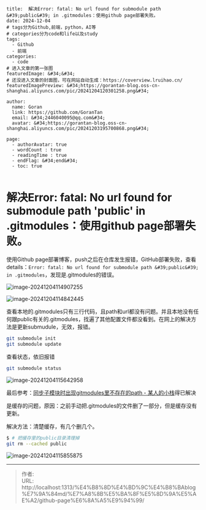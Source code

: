 # 



 

```

title:  解决Error: fatal: No url found for submodule path &#39;public&#39; in .gitmodules：使用github page部署失败。
date: 2024-12-04
# tags分为Github,前端，python，AI等
# categories分为code和life以及study
tags:
  - Github
  - 前端
categories:
  - code
# 进入文章的第一张图
featuredImage: &#34;&#34;
# 还没进入文章的封面图，可在网站自动生成：https://coverview.lruihao.cn/
featuredImagePreview: &#34;https://gorantan-blog.oss-cn-shanghai.aliyuncs.com/pic/20241204120301258.png&#34;

author:
  name: Goran
  link: https://github.com/GoranTan
  email: &#34;2446040095@qq.com&#34;
  avatar: &#34;https://gorantan-blog.oss-cn-shanghai.aliyuncs.com/pic/20241203195700868.png&#34;

page:
  - authorAvatar: true
  - wordCount : true
  - readingTime : true
  - endFlag: &#34;end&#34;
  - toc: true


```



# 解决Error: fatal: No url found for submodule path &#39;public&#39; in .gitmodules：使用github page部署失败。

使用Github page部署博客，push之后在仓库发生报错，GitHub部署失败，查看details：`Error: fatal: No url found for submodule path &#39;public&#39; in .gitmodules`，发现是.gitmodules的错误。

![image-20241204114907255](https://gorantan-blog.oss-cn-shanghai.aliyuncs.com/pic/20241204114907288.png)

![image-20241204114842445](https://gorantan-blog.oss-cn-shanghai.aliyuncs.com/pic/20241204114842512.png)

查看本地的.gitmodules只有三行代码，且path和url都没有问题。并且本地没有任何跟public有关的.gitmodules，找遍了其他配置文件都没看到。在网上的解决方法是更新submudule，无效，报错。

```bash
git submodule init
git submodule update
```

查看状态，依旧报错

```bash
git submodule status
```

![image-20241204115642958](https://gorantan-blog.oss-cn-shanghai.aliyuncs.com/pic/20241204115642989.png)

最后参考：[同步子模块时出现gitmodules里不存在的path - 某人的小栈](https://www.fordece.cn/posts/同步子模块时出现gitmodules里不存在的path/)得已解决

是缓存的问题，原因：之前手动把.gitmodules的文件删了一部分，但是缓存没有更新。

解决方法：清楚缓存，有几个删几个。

```bash
$ # 把缓存里的public目录清理掉
git rm --cached public
```

![image-20241204115855875](https://gorantan-blog.oss-cn-shanghai.aliyuncs.com/pic/20241204115855913.png)

---

> 作者:   
> URL: http://localhost:1313/%E4%B8%8D%E4%BD%9C%E4%B8%BAblog%E7%9A%84md/%E7%A8%8B%E5%BA%8F%E5%8D%9A%E5%AE%A2/github-page%E6%8A%A5%E9%94%99/  

